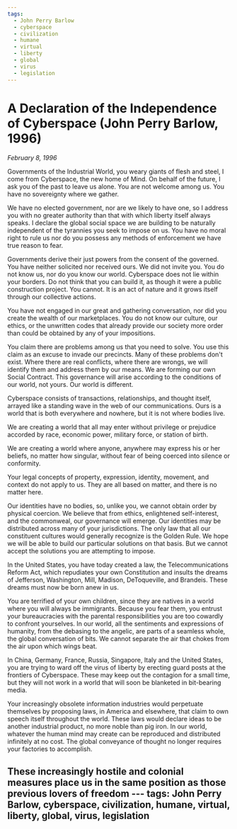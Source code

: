 ```yaml
---
tags:
  - John Perry Barlow
  - cyberspace
  - civilization
  - humane
  - virtual
  - liberty
  - global
  - virus
  - legislation
---
```


A Declaration of the Independence of Cyberspace (John Perry Barlow, 1996)
=========================================================================

*February 8, 1996*

Governments of the Industrial World, you weary giants of flesh and
steel, I come from Cyberspace, the new home of Mind. On behalf of the
future, I ask you of the past to leave us alone. You are not welcome
among us. You have no sovereignty where we gather.

We have no elected government, nor are we likely to have one, so I
address you with no greater authority than that with which liberty
itself always speaks. I declare the global social space we are building
to be naturally independent of the tyrannies you seek to impose on us.
You have no moral right to rule us nor do you possess any methods of
enforcement we have true reason to fear.

Governments derive their just powers from the consent of the governed.
You have neither solicited nor received ours. We did not invite you. You
do not know us, nor do you know our world. Cyberspace does not lie
within your borders. Do not think that you can build it, as though it
were a public construction project. You cannot. It is an act of nature
and it grows itself through our collective actions.

You have not engaged in our great and gathering conversation, nor did
you create the wealth of our marketplaces. You do not know our culture,
our ethics, or the unwritten codes that already provide our society more
order than could be obtained by any of your impositions.

You claim there are problems among us that you need to solve. You use
this claim as an excuse to invade our precincts. Many of these problems
don't exist. Where there are real conflicts, where there are wrongs, we
will identify them and address them by our means. We are forming our own
Social Contract. This governance will arise according to the conditions
of our world, not yours. Our world is different.

Cyberspace consists of transactions, relationships, and thought itself,
arrayed like a standing wave in the web of our communications. Ours is a
world that is both everywhere and nowhere, but it is not where bodies
live.

We are creating a world that all may enter without privilege or
prejudice accorded by race, economic power, military force, or station
of birth.

We are creating a world where anyone, anywhere may express his or her
beliefs, no matter how singular, without fear of being coerced into
silence or conformity.

Your legal concepts of property, expression, identity, movement, and
context do not apply to us. They are all based on matter, and there is
no matter here.

Our identities have no bodies, so, unlike you, we cannot obtain order by
physical coercion. We believe that from ethics, enlightened
self-interest, and the commonweal, our governance will emerge. Our
identities may be distributed across many of your jurisdictions. The
only law that all our constituent cultures would generally recognize is
the Golden Rule. We hope we will be able to build our particular
solutions on that basis. But we cannot accept the solutions you are
attempting to impose.

In the United States, you have today created a law, the
Telecommunications Reform Act, which repudiates your own Constitution
and insults the dreams of Jefferson, Washington, Mill, Madison,
DeToqueville, and Brandeis. These dreams must now be born anew in us.

You are terrified of your own children, since they are natives in a
world where you will always be immigrants. Because you fear them, you
entrust your bureaucracies with the parental responsibilities you are
too cowardly to confront yourselves. In our world, all the sentiments
and expressions of humanity, from the debasing to the angelic, are parts
of a seamless whole, the global conversation of bits. We cannot separate
the air that chokes from the air upon which wings beat.

In China, Germany, France, Russia, Singapore, Italy and the United
States, you are trying to ward off the virus of liberty by erecting
guard posts at the frontiers of Cyberspace. These may keep out the
contagion for a small time, but they will not work in a world that will
soon be blanketed in bit-bearing media.

Your increasingly obsolete information industries would perpetuate
themselves by proposing laws, in America and elsewhere, that claim to
own speech itself throughout the world. These laws would declare ideas
to be another industrial product, no more noble than pig iron. In our
world, whatever the human mind may create can be reproduced and
distributed infinitely at no cost. The global conveyance of thought no
longer requires your factories to accomplish.

These increasingly hostile and colonial measures place us in the same
position as those previous lovers of freedom ---
tags:
John Perry Barlow, cyberspace, civilization, humane, virtual, liberty,
global, virus, legislation
---

